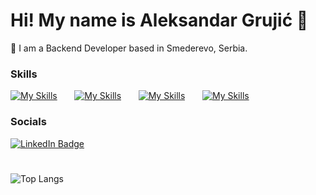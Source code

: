 Hi! My name is Aleksandar Grujić 👋
========================================================================================================================================

📍 I am a Backend Developer based in Smederevo, Serbia.
<br/>

### Skills

[![My Skills](https://skillicons.dev/icons?i=html,css,bootstrap)](https://skillicons.dev) &nbsp;&nbsp;&nbsp;&nbsp;&nbsp; [![My Skills](https://skillicons.dev/icons?i=php,laravel)](https://skillicons.dev) &nbsp;&nbsp;&nbsp;&nbsp;&nbsp; [![My Skills](https://skillicons.dev/icons?i=mysql)](https://skillicons.dev) &nbsp;&nbsp;&nbsp;&nbsp;&nbsp; [![My Skills](https://skillicons.dev/icons?i=js,react)](https://skillicons.dev)
<br/>

### Socials

<div id="badges">
  <a href="https://www.linkedin.com/in/grujic-aleksandar/">
    <img src="https://img.shields.io/badge/LinkedIn-blue?style=for-the-badge&logo=linkedin&logoColor=white" alt="LinkedIn Badge"/>
  </a>
</div>

#

![Top Langs](https://github-readme-stats.vercel.app/api/top-langs/?username=grruja&layout=compact&theme=transparent)

